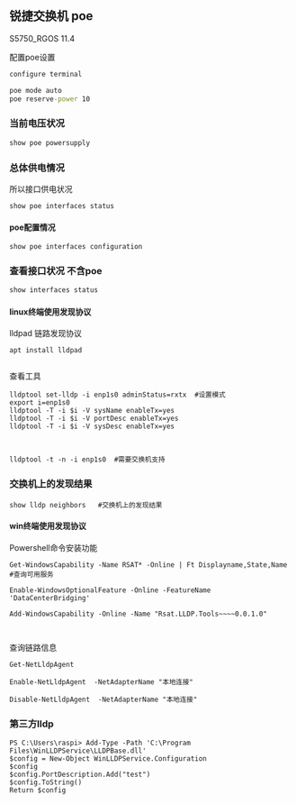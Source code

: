  



## 锐捷交换机   poe

 S5750_RGOS 11.4



配置poe设置

```cmd
configure terminal 

poe mode auto
poe reserve-power 10


```

### 当前电压状况

```cmd
show poe powersupply
```

### 总体供电情况

所以接口供电状况

```
show poe interfaces status
```

#### poe配置情况

```
show poe interfaces configuration
```



### 查看接口状况 不含poe



```cmd
show interfaces status
```

 





#### linux终端使用发现协议

lldpad 链路发现协议

```
apt install lldpad


```

查看工具

```
lldptool set-lldp -i enp1s0 adminStatus=rxtx  #设置模式
export i=enp1s0
lldptool -T -i $i -V sysName enableTx=yes 
lldptool -T -i $i -V portDesc enableTx=yes 
lldptool -T -i $i -V sysDesc enableTx=yes 



lldptool -t -n -i enp1s0  #需要交换机支持
```

### 交换机上的发现结果

```
show lldp neighbors   #交换机上的发现结果
```

#### win终端使用发现协议

Powershell命令安装功能

```
Get-WindowsCapability -Name RSAT* -Online | Ft Displayname,State,Name #查询可用服务

Enable-WindowsOptionalFeature -Online -FeatureName 'DataCenterBridging'

Add-WindowsCapability -Online -Name "Rsat.LLDP.Tools~~~~0.0.1.0"  

 
```

查询链路信息

```
Get-NetLldpAgent

Enable-NetLldpAgent  -NetAdapterName "本地连接"

Disable-NetLldpAgent  -NetAdapterName "本地连接"

```

### 第三方lldp

```
PS C:\Users\raspi> Add-Type -Path 'C:\Program Files\WinLLDPService\LLDPBase.dll'
$config = New-Object WinLLDPService.Configuration
$config
$config.PortDescription.Add("test")
$config.ToString()
Return $config
```